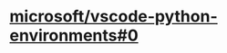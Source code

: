 # [microsoft/vscode-python-environments#0](https://github.com/microsoft/vscode-python-environments/issues/159)
